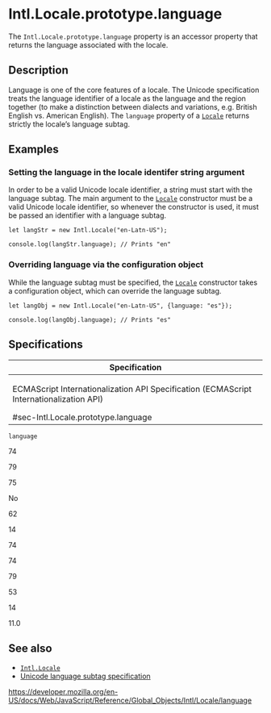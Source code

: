 Intl.Locale.prototype.language
==============================

The `Intl.Locale.prototype.language` property is an accessor property that returns the language associated with the locale.

Description
-----------

Language is one of the core features of a locale. The Unicode specification treats the language identifier of a locale as the language and the region together (to make a distinction between dialects and variations, e.g. British English vs. American English). The `language` property of a [`Locale`](../locale) returns strictly the locale’s language subtag.

Examples
--------

### Setting the language in the locale identifer string argument

In order to be a valid Unicode locale identifier, a string must start with the language subtag. The main argument to the [`Locale`](locale) constructor must be a valid Unicode locale identifier, so whenever the constructor is used, it must be passed an identifier with a language subtag.

    let langStr = new Intl.Locale("en-Latn-US");

    console.log(langStr.language); // Prints "en"

### Overriding language via the configuration object

While the language subtag must be specified, the [`Locale`](../locale) constructor takes a configuration object, which can override the language subtag.

    let langObj = new Intl.Locale("en-Latn-US", {language: "es"});

    console.log(langObj.language); // Prints "es"

Specifications
--------------

<table><colgroup><col style="width: 100%" /></colgroup><thead><tr class="header"><th>Specification</th></tr></thead><tbody><tr class="odd"><td><p>ECMAScript Internationalization API Specification (ECMAScript Internationalization API)<br />
</p><span class="small">#sec-Intl.Locale.prototype.language</span></td></tr></tbody></table>

`language`

74

79

75

No

62

14

74

74

79

53

14

11.0

See also
--------

-   [`Intl.Locale`](../locale)
-   [Unicode language subtag specification](https://www.unicode.org/reports/tr35/#unicode_language_subtag_validity)

<a href="https://developer.mozilla.org/en-US/docs/Web/JavaScript/Reference/Global_Objects/Intl/Locale/language" class="_attribution-link">https://developer.mozilla.org/en-US/docs/Web/JavaScript/Reference/Global_Objects/Intl/Locale/language</a>
